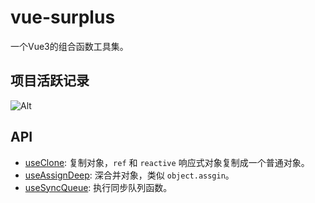 # vue-surplus

一个Vue3的组合函数工具集。

## 项目活跃记录

![Alt](https://repobeats.axiom.co/api/embed/5c4ae7927b2f48d958cfb3e639f9fe3a408cf0a6.svg "Repobeats analytics image")

## API

- [useClone](https://github.com/VueSurplus/vue-surplus/blob/main/packages/core/useClone/index.md): 复制对象，`ref` 和 `reactive` 响应式对象复制成一个普通对象。
- [useAssignDeep](https://github.com/VueSurplus/vue-surplus/blob/main/packages/core/useAssignDeep/index.md): 深合并对象，类似 `object.assgin`。
- [useSyncQueue](https://github.com/VueSurplus/vue-surplus/blob/main/packages/core/useSyncQueue/index.md): 执行同步队列函数。
